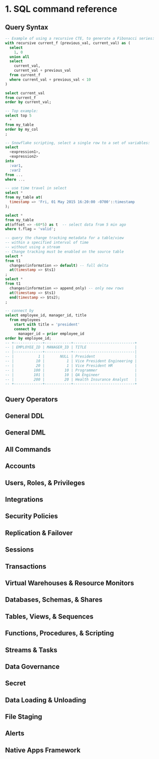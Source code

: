 # 1. SQL command reference
## Query Syntax
```sql
-- Example of using a recursive CTE, to generate a Fibonacci series:
with recursive current_f (previous_val, current_val) as (
  select 
    1, 0
  union all 
  select 
    current_val, 
    current_val + previous_val  
  from current_f
  where current_val + previous_val < 10
)

select current_val  
from current_f 
order by current_val;

-- Top example:
select top 5
  *
from my_table
order by my_col
;

-- Snowflake scripting, select a single row to a set of variables:
select 
  <expression1>,
  <expression2>
into 
  :var1, 
  :var2 
from ...
where ...

-- use time travel in select
select * 
from my_table at(
  timestamp => 'Fri, 01 May 2015 16:20:00 -0700'::timestamp
);

select * 
from my_table 
at(offset => -60*5) as t  -- select data from 5 min ago
where t.flag = 'valid';

-- query the change tracking metadata for a table/view 
-- within a specified interval of time 
-- without using a stream
-- Change tracking must be enabled on the source table 
select *
from t1
  changes(information => default) -- full delta
  at(timestamp => $ts1)
;
select *
from t1
  changes(information => append_only) -- only new rows
  at(timestamp => $ts1)
  end(timestamp => $ts2);
;

-- connect by 
select employee_id, manager_id, title
  from employees
    start with title = 'president'
    connect by
      manager_id = prior employee_id
order by employee_id;
-- +-------------+------------+----------------------------+
-- | EMPLOYEE_ID | MANAGER_ID | TITLE                      |
-- |-------------+------------+----------------------------|
-- |           1 |       NULL | President                  |
-- |          10 |          1 | Vice President Engineering |
-- |          20 |          1 | Vice President HR          |
-- |         100 |         10 | Programmer                 |
-- |         101 |         10 | QA Engineer                |
-- |         200 |         20 | Health Insurance Analyst   |
-- +-------------+------------+----------------------------+
```


## Query Operators


## General DDL


## General DML


## All Commands 


## Accounts


## Users, Roles, & Privileges


## Integrations


## Security Policies


## Replication & Failover


## Sessions


## Transactions


## Virtual Warehouses & Resource Monitors


## Databases, Schemas, & Shares


## Tables, Views, & Sequences


## Functions, Procedures, & Scripting


## Streams & Tasks


## Data Governance


## Secret


## Data Loading & Unloading


## File Staging


## Alerts


## Native Apps Framework



























































